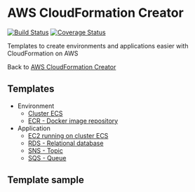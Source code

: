# AWS CloudFormation Creator

[![Build Status](https://travis-ci.org/deroldo/AwsCloudFormationCreator.svg?branch=master)](https://travis-ci.org/deroldo/AwsCloudFormationCreator)
[![Coverage Status](https://coveralls.io/repos/github/deroldo/AwsCloudFormationCreator/badge.svg?branch=master)](https://coveralls.io/github/deroldo/AwsCloudFormationCreator)

Templates to create environments and applications easier with CloudFormation on AWS

Back to <a href='https://github.com/deroldo/AwsCloudFormationCreator'>AWS CloudFormation Creator</a>

## Templates
<ul>
    <li>
        Environment
        <ul>
            <li>
                <a href='/templates/environment/cluster-ecs.yml'>Cluster ECS</a>
            </li>
            <li>
                <a href='/templates/environment/ecr.yml'>ECR - Docker image repository</a>
            </li>
        </ul>
    </li>
    <li>
        Application
        <ul>
            <li>
                <a href='/templates/application/ec2-running-on-cluster-ecs.yml'>EC2 running on cluster ECS</a>
            </li>
            <li>
                <a href='/templates/application/rds.yml'>RDS - Relational database</a>
            </li>
            <li>
                <a href='/templates/application/sns.yml'>SNS - Topic</a>
            </li>
            <li>
                <a href='/templates/application/sqs.yml'>SQS - Queue</a>
            </li>
        </ul>
    </li>
</ul>

## Template sample

```bash

```